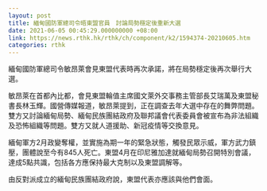 ```yaml
---
layout: post
title: 緬甸國防軍總司令晤東盟官員　討論局勢穩定後重新大選
date: 2021-06-05 00:45:29.000000000 +08:00
link: https://news.rthk.hk/rthk/ch/component/k2/1594374-20210605.htm
categories: rthk
---
```


緬甸國防軍總司令敏昂萊會見東盟代表時再次承諾，將在局勢穩定後再次舉行大選。

敏昂萊在首都內比都，會見東盟輪值主席國文萊外交事務主管部長艾瑞萬及東盟秘書長林玉輝。國營傳媒報道，敏昂萊提到，正在調查去年大選中存在的舞弊問題。雙方又討論緬甸局勢、緬甸民族團結政府及聯邦議會代表委員會被宣布為非法組織及恐怖組織等問題。雙方又就人道援助、新冠疫情等交換意見。

緬甸軍方2月政變奪權，並實施為期一年的緊急狀態，觸發民眾示威，軍方武力鎮壓，團體說至今有845人死亡。東盟4月在印尼雅加達就緬甸局勢召開特別會議，達成5點共識，包括各方應保持最大克制以及東盟調解等。

由反對派成立的緬甸民族團結政府說，東盟代表亦應該與他們會面。
